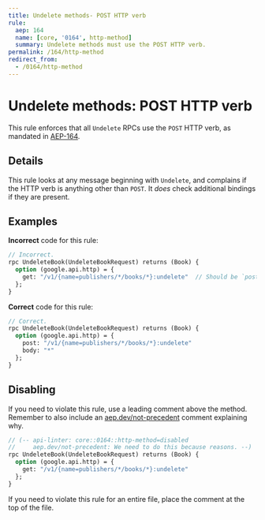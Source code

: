 ```yaml
---
title: Undelete methods- POST HTTP verb
rule:
  aep: 164
  name: [core, '0164', http-method]
  summary: Undelete methods must use the POST HTTP verb.
permalink: /164/http-method
redirect_from:
  - /0164/http-method
---
```


# Undelete methods: POST HTTP verb

This rule enforces that all `Undelete` RPCs use the `POST` HTTP verb, as
mandated in [AEP-164][].

## Details

This rule looks at any message beginning with `Undelete`, and complains
if the HTTP verb is anything other than `POST`. It _does_ check additional
bindings if they are present.

## Examples

**Incorrect** code for this rule:

```proto
// Incorrect.
rpc UndeleteBook(UndeleteBookRequest) returns (Book) {
  option (google.api.http) = {
    get: "/v1/{name=publishers/*/books/*}:undelete"  // Should be `post:`.
  };
}
```

**Correct** code for this rule:

```proto
// Correct.
rpc UndeleteBook(UndeleteBookRequest) returns (Book) {
  option (google.api.http) = {
    post: "/v1/{name=publishers/*/books/*}:undelete"
    body: "*"
  };
}
```

## Disabling

If you need to violate this rule, use a leading comment above the method.
Remember to also include an [aep.dev/not-precedent][] comment explaining why.

```proto
// (-- api-linter: core::0164::http-method=disabled
//     aep.dev/not-precedent: We need to do this because reasons. --)
rpc UndeleteBook(UndeleteBookRequest) returns (Book) {
  option (google.api.http) = {
    get: "/v1/{name=publishers/*/books/*}:undelete"
  };
}
```

If you need to violate this rule for an entire file, place the comment at the
top of the file.

[aep-164]: https://aep.dev/164
[aep.dev/not-precedent]: https://aep.dev/not-precedent
